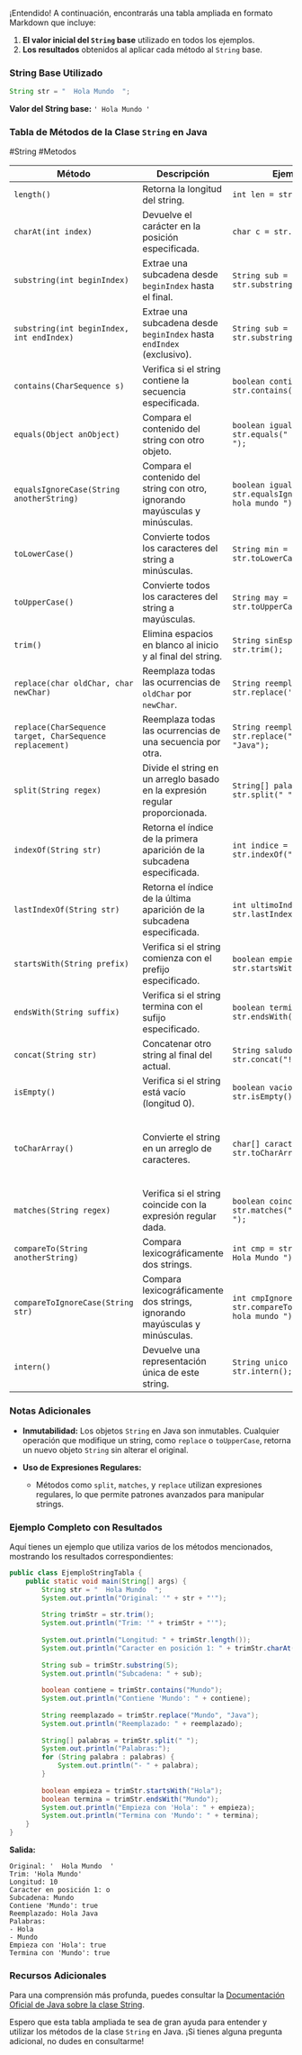 ¡Entendido! A continuación, encontrarás una tabla ampliada en formato Markdown que incluye:

1. **El valor inicial del `String` base** utilizado en todos los ejemplos.
2. **Los resultados** obtenidos al aplicar cada método al `String` base.

### String Base Utilizado

```java
String str = "  Hola Mundo  ";
```

**Valor del String base:** `' Hola Mundo '`

### Tabla de Métodos de la Clase `String` en Java
#String #Metodos

|**Método**|**Descripción**|**Ejemplo**|**Retorno**|**Resultado**|
|---|---|---|---|---|
|`length()`|Retorna la longitud del string.|`int len = str.length();`|`int`|`14`|
|`charAt(int index)`|Devuelve el carácter en la posición especificada.|`char c = str.charAt(2);`|`char`|`'H'`|
|`substring(int beginIndex)`|Extrae una subcadena desde `beginIndex` hasta el final.|`String sub = str.substring(5);`|`String`|`"Mundo "`|
|`substring(int beginIndex, int endIndex)`|Extrae una subcadena desde `beginIndex` hasta `endIndex` (exclusivo).|`String sub = str.substring(2, 6);`|`String`|`"Hola"`|
|`contains(CharSequence s)`|Verifica si el string contiene la secuencia especificada.|`boolean contiene = str.contains("Mundo");`|`boolean`|`true`|
|`equals(Object anObject)`|Compara el contenido del string con otro objeto.|`boolean igual = str.equals(" Hola Mundo ");`|`boolean`|`true`|
|`equalsIgnoreCase(String anotherString)`|Compara el contenido del string con otro, ignorando mayúsculas y minúsculas.|`boolean igualIgnore = str.equalsIgnoreCase(" hola mundo ");`|`boolean`|`true`|
|`toLowerCase()`|Convierte todos los caracteres del string a minúsculas.|`String min = str.toLowerCase();`|`String`|`" hola mundo "`|
|`toUpperCase()`|Convierte todos los caracteres del string a mayúsculas.|`String may = str.toUpperCase();`|`String`|`" HOLA MUNDO "`|
|`trim()`|Elimina espacios en blanco al inicio y al final del string.|`String sinEspacios = str.trim();`|`String`|`"Hola Mundo"`|
|`replace(char oldChar, char newChar)`|Reemplaza todas las ocurrencias de `oldChar` por `newChar`.|`String reemplazado = str.replace('o', 'a');`|`String`|`" Hala Mundo "`|
|`replace(CharSequence target, CharSequence replacement)`|Reemplaza todas las ocurrencias de una secuencia por otra.|`String reemplazadoSeq = str.replace("Mundo", "Java");`|`String`|`" Hola Java "`|
|`split(String regex)`|Divide el string en un arreglo basado en la expresión regular proporcionada.|`String[] palabras = str.split(" ");`|`String[]`|`["", "", "Hola", "Mundo", "", ""]`|
|`indexOf(String str)`|Retorna el índice de la primera aparición de la subcadena especificada.|`int indice = str.indexOf("M");`|`int`|`6`|
|`lastIndexOf(String str)`|Retorna el índice de la última aparición de la subcadena especificada.|`int ultimoIndice = str.lastIndexOf("o");`|`int`|`9`|
|`startsWith(String prefix)`|Verifica si el string comienza con el prefijo especificado.|`boolean empieza = str.startsWith(" Ho");`|`boolean`|`true`|
|`endsWith(String suffix)`|Verifica si el string termina con el sufijo especificado.|`boolean termina = str.endsWith("o ");`|`boolean`|`true`|
|`concat(String str)`|Concatenar otro string al final del actual.|`String saludo = str.concat("!");`|`String`|`" Hola Mundo !"`|
|`isEmpty()`|Verifica si el string está vacío (longitud 0).|`boolean vacio = str.isEmpty();`|`boolean`|`false`|
|`toCharArray()`|Convierte el string en un arreglo de caracteres.|`char[] caracteres = str.toCharArray();`|`char[]`|`[' ', ' ', 'H', 'o', 'l', 'a', ' ', 'M', 'u', 'n', 'd', 'o', ' ', ' ']`|
|`matches(String regex)`|Verifica si el string coincide con la expresión regular dada.|`boolean coincide = str.matches(" Hola Mundo ");`|`boolean`|`true`|
|`compareTo(String anotherString)`|Compara lexicográficamente dos strings.|`int cmp = str.compareTo(" Hola Mundo ");`|`int`|`0` (si son iguales)|
|`compareToIgnoreCase(String str)`|Compara lexicográficamente dos strings, ignorando mayúsculas y minúsculas.|`int cmpIgnore = str.compareToIgnoreCase(" hola mundo ");`|`int`|`0` (si son iguales)|
|`intern()`|Devuelve una representación única de este string.|`String unico = str.intern();`|`String`|`" Hola Mundo "`|

### Notas Adicionales

- **Inmutabilidad:** Los objetos `String` en Java son inmutables. Cualquier operación que modifique un string, como `replace` o `toUpperCase`, retorna un nuevo objeto `String` sin alterar el original.
    
- **Uso de Expresiones Regulares:**
    
    - Métodos como `split`, `matches`, y `replace` utilizan expresiones regulares, lo que permite patrones avanzados para manipular strings.

### Ejemplo Completo con Resultados

Aquí tienes un ejemplo que utiliza varios de los métodos mencionados, mostrando los resultados correspondientes:

```java
public class EjemploStringTabla {
    public static void main(String[] args) {
        String str = "  Hola Mundo  ";
        System.out.println("Original: '" + str + "'");
        
        String trimStr = str.trim();
        System.out.println("Trim: '" + trimStr + "'");
        
        System.out.println("Longitud: " + trimStr.length());
        System.out.println("Caracter en posición 1: " + trimStr.charAt(1));
        
        String sub = trimStr.substring(5);
        System.out.println("Subcadena: " + sub);
        
        boolean contiene = trimStr.contains("Mundo");
        System.out.println("Contiene 'Mundo': " + contiene);
        
        String reemplazado = trimStr.replace("Mundo", "Java");
        System.out.println("Reemplazado: " + reemplazado);
        
        String[] palabras = trimStr.split(" ");
        System.out.println("Palabras:");
        for (String palabra : palabras) {
            System.out.println("- " + palabra);
        }
        
        boolean empieza = trimStr.startsWith("Hola");
        boolean termina = trimStr.endsWith("Mundo");
        System.out.println("Empieza con 'Hola': " + empieza);
        System.out.println("Termina con 'Mundo': " + termina);
    }
}
```

**Salida:**

```
Original: '  Hola Mundo  '
Trim: 'Hola Mundo'
Longitud: 10
Caracter en posición 1: o
Subcadena: Mundo
Contiene 'Mundo': true
Reemplazado: Hola Java
Palabras:
- Hola
- Mundo
Empieza con 'Hola': true
Termina con 'Mundo': true
```

### **Recursos Adicionales**

Para una comprensión más profunda, puedes consultar la [Documentación Oficial de Java sobre la clase String](https://docs.oracle.com/javase/8/docs/api/java/lang/String.html).

Espero que esta tabla ampliada te sea de gran ayuda para entender y utilizar los métodos de la clase `String` en Java. ¡Si tienes alguna pregunta adicional, no dudes en consultarme!